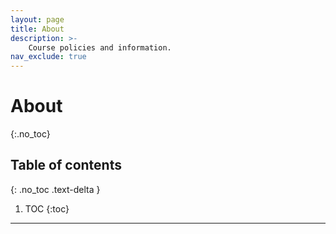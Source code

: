 ```yaml
---
layout: page
title: About
description: >-
    Course policies and information.
nav_exclude: true
---
```


# About
{:.no_toc}

## Table of contents
{: .no_toc .text-delta }

1. TOC
{:toc}

---
